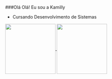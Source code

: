 ###Olá Olá! Eu sou a Kamilly
- Cursando Desenvolvimento de Sistemas
  
<div>
  <a href="https://github.com/kamillynaara/github-readme-stats">
    <img height=160m align="center" src="https://github-readme-stats.vercel.app/api?username=kamillynaara&theme=dracula" />
  </a>

  
  <a href="https://github.com/kamillynaara/convoychat">
    <img height=160em align="center" src="https://github-readme-stats.vercel.app/api/top-langs/?username=kamillynaara&hide_progress=true&theme=dracula&langs_count=8" />
  </a>
</div>
